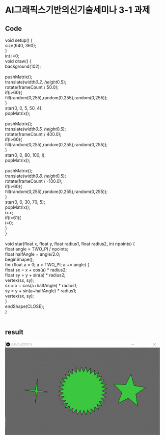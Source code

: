 # AI그래픽스기반의신기술세미나 3-1 과제
## Code

void setup() {<br>
  size(640, 360);<br>
}<br>
int i=0;<br>
void draw() {<br>
  background(102);<br>
  <br>
  pushMatrix();<br>
  translate(width*0.2, height*0.5);<br>
  rotate(frameCount / 50.0);<br>
  if(i>60){<br>
    fill(random(0,255),random(0,255),random(0,255));<br>
  }<br>
  star(0, 0, 5, 50, 4); <br>
  popMatrix();<br>
  <br>
  pushMatrix();<br>
  translate(width*0.5, height*0.5);<br>
  rotate(frameCount / 400.0);<br>
  if(i>60){<br>
    fill(random(0,255),random(0,255),random(0,255));<br>
  }<br>
  star(0, 0, 80, 100, i); <br>
  popMatrix();<br>
  <br>
  pushMatrix();<br>
  translate(width*0.8, height*0.5);<br>
  rotate(frameCount / -100.0);<br>
  if(i>60){<br>
    fill(random(0,255),random(0,255),random(0,255));<br>
  }<br>
  star(0, 0, 30, 70, 5); <br>
  popMatrix();<br>
  i++;<br>
  if(i>61){<br>
    i=0;<br>
  }<br>
}<br>
<br>
void star(float x, float y, float radius1, float radius2, int npoints) {<br>
  float angle = TWO_PI / npoints;<br>
  float halfAngle = angle/2.0;<br>
  beginShape();<br>
  for (float a = 0; a < TWO_PI; a += angle) {<br>
    float sx = x + cos(a) * radius2;<br>
    float sy = y + sin(a) * radius2;<br>
    vertex(sx, sy);<br>
    sx = x + cos(a+halfAngle) * radius1;<br>
    sy = y + sin(a+halfAngle) * radius1;<br>
    vertex(sx, sy);<br>
  }<br>
  endShape(CLOSE);<br>
}<br>
<br>
## result
![3-1](/3-1.gif)
